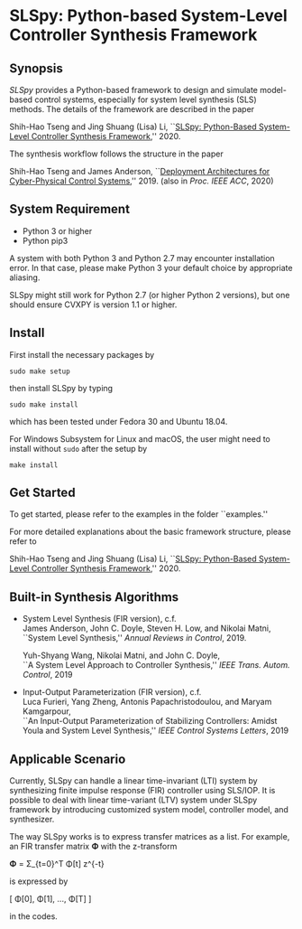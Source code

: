 # SLSpy: Python-based System-Level Controller Synthesis Framework

## Synopsis
*SLSpy* provides a Python-based framework to design and simulate model-based control systems, especially for system level synthesis (SLS) methods. The details of the framework are described in the paper

Shih-Hao Tseng and Jing Shuang (Lisa) Li, ``[SLSpy: Python-Based System-Level Controller Synthesis Framework](https://arxiv.org/abs/2004.12565),'' 2020.

The synthesis workflow follows the structure in the paper

Shih-Hao Tseng and James Anderson, ``[Deployment Architectures for Cyber-Physical Control Systems](https://arxiv.org/abs/1911.01510),'' 2019. (also in *Proc. IEEE ACC*, 2020)

## System Requirement
<!--
* Python 2.7 or higher
* Python pip (or pip3 for Python 3)

We recommend using Python 3 (and pip3) or above. 
-->
* Python 3 or higher
* Python pip3

A system with both Python 3 and Python 2.7 may encounter installation error. In that case, please make Python 3 your default choice by appropriate aliasing.

SLSpy might still work for Python 2.7 (or higher Python 2 versions), but one should ensure CVXPY is version 1.1 or higher.

## Install
First install the necessary packages by

`sudo make setup`

then install SLSpy by typing

`sudo make install`

which has been tested under Fedora 30 and Ubuntu 18.04.

For Windows Subsystem for Linux and macOS, the user might need to install without `sudo` after the setup by

`make install`

<!--
## SLSpy Wiki
A simple wiki page with basic explanation can be found at 
http://slswiki.cms.caltech.edu/index.php/SLSpy

(The server is currently down. We will bring it back when the server is up again.
-->
## Get Started
To get started, please refer to the examples in the folder ``examples.''

For more detailed explanations about the basic framework structure, please refer to 

Shih-Hao Tseng and Jing Shuang (Lisa) Li, ``[SLSpy: Python-Based System-Level Controller Synthesis Framework](https://arxiv.org/abs/2004.12565),'' 2020.

## Built-in Synthesis Algorithms
* System Level Synthesis (FIR version), c.f.\
  James Anderson, John C. Doyle, Steven H. Low, and Nikolai Matni,\
  ``System Level Synthesis,'' *Annual Reviews in Control*, 2019.

  Yuh-Shyang Wang, Nikolai Matni, and John C. Doyle,\
  ``A System Level Approach to Controller Synthesis,'' *IEEE Trans. Autom. Control*, 2019

* Input-Output Parameterization (FIR version), c.f.\
  Luca Furieri, Yang Zheng, Antonis Papachristodoulou, and Maryam Kamgarpour,\
  ``An Input-Output Parameterization of Stabilizing Controllers: Amidst Youla and System Level Synthesis,'' *IEEE Control Systems Letters*, 2019

## Applicable Scenario
Currently, SLSpy can handle a linear time-invariant (LTI) system by synthesizing finite impulse response (FIR) controller using SLS/IOP. It is possible to deal with linear time-variant (LTV) system under SLSpy framework by introducing customized system model, controller model, and synthesizer.

The way SLSpy works is to express transfer matrices as a list. For example, an FIR transfer matrix <b>Φ</b> with the z-transform

<b>Φ</b> = Σ_{t=0}^T Φ[t] z^{-t}

is expressed by

[ Φ[0], Φ[1], ..., Φ[T] ]

in the codes.